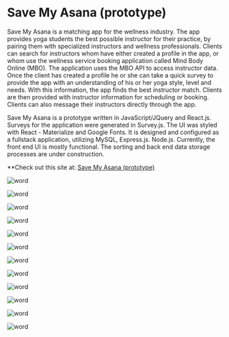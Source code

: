 
# **Save My Asana (prototype)**

Save My Asana is a matching app for the wellness industry. The app provides yoga students the best possible instructor for their practice, by pairing them with specialized instructors and wellness professionals. Clients can search for instructors whom have either created a profile in the app, or whom use the wellness service booking application called Mind Body Online (MBO). The application uses the MBO API to access instructor data. Once the client has created a profile he or she can take a quick survey to provide the app with an understanding of his or her yoga style, level and needs. With this information, the app finds the best instructor match. Clients are then provided with instructor information for scheduling or booking. Clients can also message their instructors directly through the app.

Save My Asana is a prototype written in JavaScript/JQuery and React.js. Surveys for the application were generated in Survey.js. The UI was styled with React - Materialize and Google Fonts. It is designed and configured as a fullstack application, utilizing MySQL, Express.js. Node.js. Currently, the front end UI is mostly functional. The sorting and back end data storage processes are under construction.  


**Check out this site at: [Save My Asana (prototype)](https://dalep1988.github.io/SaveMyAsana/.)

![word](https://user-images.githubusercontent.com/38080854/52215073-2250fc80-2848-11e9-871e-e0fcf0111384.jpg)

![word](https://user-images.githubusercontent.com/38080854/52215107-3694f980-2848-11e9-9985-a37dbb788f5c.jpg)

![word](https://user-images.githubusercontent.com/38080854/52215157-4f051400-2848-11e9-86a4-acd98577b1ab.jpg)

![word](https://user-images.githubusercontent.com/38080854/52215216-6e9c3c80-2848-11e9-80b8-6c03b547e361.jpg)

![word](https://user-images.githubusercontent.com/38080854/52215241-7eb41c00-2848-11e9-900e-76da4de3dba1.jpg)

![word](https://user-images.githubusercontent.com/38080854/52215289-97bccd00-2848-11e9-853a-fb6a66fa4d20.jpg)

![word](https://user-images.githubusercontent.com/38080854/52215318-a5725280-2848-11e9-9f48-79bdb0cb7b79.jpg)

![word](https://user-images.githubusercontent.com/38080854/52215349-b28f4180-2848-11e9-811e-8623e73eca2c.jpg)

![word](https://user-images.githubusercontent.com/38080854/52215378-c89d0200-2848-11e9-9a56-d20f4db2a750.jpg)

![word](https://user-images.githubusercontent.com/38080854/52215405-d5215a80-2848-11e9-999f-f31d403470e2.jpg)

![word](https://user-images.githubusercontent.com/38080854/52215522-10238e00-2849-11e9-9475-061c5f5ca9b2.jpg)

![word](https://user-images.githubusercontent.com/38080854/52215543-1ade2300-2849-11e9-9e02-b851f59794bd.jpg)
